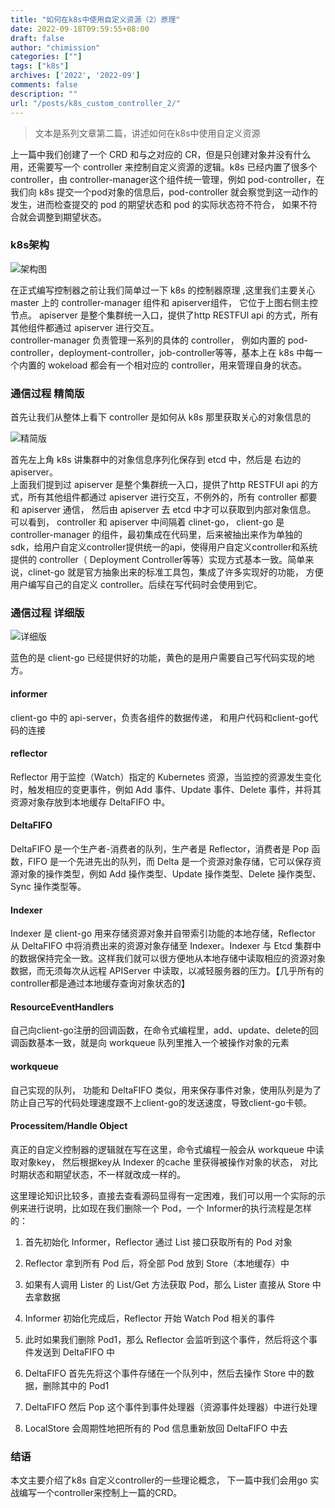 ```yaml
---
title: "如何在k8s中使用自定义资源（2）原理"
date: 2022-09-18T09:59:55+08:00
draft: false
author: "chimission"
categories: [""]
tags: ["k8s"]
archives: ['2022', '2022-09']
comments: false
description: ""
url: "/posts/k8s_custom_controller_2/"
---
```

>文本是系列文章第二篇，讲述如何在k8s中使用自定义资源
 <!--more-->
上一篇中我们创建了一个 CRD 和与之对应的 CR，但是只创建对象并没有什么用，还需要写一个 controller 来控制自定义资源的逻辑。k8s 已经内置了很多个 controller，由 controller-manager这个组件统一管理，例如 pod-controller，在我们向 k8s 提交一个pod对象的信息后，pod-controller 就会察觉到这一动作的发生，进而检查提交的 pod 的期望状态和 pod 的实际状态符不符合， 如果不符合就会调整到期望状态。
 
### k8s架构
![架构图](https://images.chimission.cn/blog/k8s_jiagou.png)  

在正式编写控制器之前让我们简单过一下 k8s 的控制器原理 ,这里我们主要关心 master 上的 controller-manager 组件和 apiserver组件， 它位于上图右侧主控节点。  apiserver 是整个集群统一入口，提供了http RESTFUl api 的方式，所有其他组件都通过 apiserver 进行交互。  
controller-manager 负责管理一系列的具体的 controller， 例如内置的 pod-controller，deployment-controller，job-controller等等，基本上在 k8s 中每一个内置的 wokeload 都会有一个相对应的 controller，用来管理自身的状态。

### 通信过程 精简版
首先让我们从整体上看下 controller 是如何从 k8s 那里获取关心的对象信息的  

![精简版](https://images.chimission.cn/blog/%E7%B2%BE%E7%AE%80%E7%89%88.png)  

首先左上角 k8s 讲集群中的对象信息序列化保存到 etcd 中，然后是 右边的 apiserver。  
上面我们提到过 apiserver 是整个集群统一入口，提供了http RESTFUl api 的方式，所有其他组件都通过 apiserver 进行交互，不例外的，所有 controller 都要和 apiserver 通信， 然后由 apiserver 去 etcd 中才可以获取到内部对象信息。 
可以看到， controller 和 apiserver 中间隔着 clinet-go， client-go 是 controller-manager 的组件，最初集成在代码里，后来被抽出来作为单独的sdk，给用户自定义controller提供统一的api，使得用户自定义controller和系统提供的 controller（ Deployment Controller等等）实现方式基本一致。简单来说，clinet-go 就是官方抽象出来的标准工具包，集成了许多实现好的功能， 方便用户编写自己的自定义 controller。后续在写代码时会使用到它。

### 通信过程 详细版  

![详细版](https://images.chimission.cn/blog/%E8%AF%A6%E7%BB%86%E7%89%88.jpeg)

蓝色的是 client-go 已经提供好的功能，黄色的是用户需要自己写代码实现的地方。

#### informer
client-go 中的 api-server，负责各组件的数据传递， 和用户代码和client-go代码的连接
#### reflector
Reflector 用于监控（Watch）指定的 Kubernetes 资源，当监控的资源发生变化时，触发相应的变更事件，例如 Add 事件、Update 事件、Delete 事件，并将其资源对象存放到本地缓存 DeltaFIFO 中。
#### DeltaFIFO
DeltaFIFO 是一个生产者-消费者的队列，生产者是 Reflector，消费者是 Pop 函数，FIFO 是一个先进先出的队列，而 Delta 是一个资源对象存储，它可以保存资源对象的操作类型，例如 Add 操作类型、Update 操作类型、Delete 操作类型、Sync 操作类型等。
#### Indexer
Indexer 是 client-go 用来存储资源对象并自带索引功能的本地存储，Reflector 从 DeltaFIFO 中将消费出来的资源对象存储至 Indexer。Indexer 与 Etcd 集群中的数据保持完全一致。这样我们就可以很方便地从本地存储中读取相应的资源对象数据，而无须每次从远程 APIServer 中读取，以减轻服务器的压力。【几乎所有的controller都是通过本地缓存查询对象状态的】
#### ResourceEventHandlers
自己向client-go注册的回调函数，在命令式编程里，add、update、delete的回调函数基本一致，就是向 workqueue 队列里推入一个被操作对象的元素
#### workqueue
自己实现的队列， 功能和 DeltaFIFO 类似，用来保存事件对象，使用队列是为了防止自己写的代码处理速度跟不上client-go的发送速度，导致client-go卡顿。
#### Processitem/Handle Object
真正的自定义控制器的逻辑就在写在这里，命令式编程一般会从 workqueue 中读取对象key， 然后根据key从  Indexer 的cache 里获得被操作对象的状态， 对比时期状态和期望状态，不一样就改成一样的。

这里理论知识比较多，直接去查看源码显得有一定困难，我们可以用一个实际的示例来进行说明，比如现在我们删除一个 Pod，一个 Informer的执行流程是怎样的：

1. 首先初始化 Informer，Reflector 通过 List 接口获取所有的 Pod 对象

2. Reflector 拿到所有 Pod 后，将全部 Pod 放到 Store（本地缓存）中

3. 如果有人调用 Lister 的 List/Get 方法获取 Pod，那么 Lister 直接从 Store 中去拿数据

4. Informer 初始化完成后，Reflector 开始 Watch Pod 相关的事件

5. 此时如果我们删除 Pod1，那么 Reflector 会监听到这个事件，然后将这个事件发送到 DeltaFIFO 中

6. DeltaFIFO 首先先将这个事件存储在一个队列中，然后去操作 Store 中的数据，删除其中的 Pod1

7. DeltaFIFO 然后 Pop 这个事件到事件处理器（资源事件处理器）中进行处理

8. LocalStore 会周期性地把所有的 Pod 信息重新放回 DeltaFIFO 中去

### 结语
本文主要介绍了k8s 自定义controller的一些理论概念， 下一篇中我们会用go 实战编写一个controller来控制上一篇的CRD。
